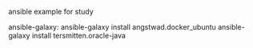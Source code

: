 ansible example for study

ansible-galaxy:
ansible-galaxy install angstwad.docker_ubuntu
ansible-galaxy install tersmitten.oracle-java